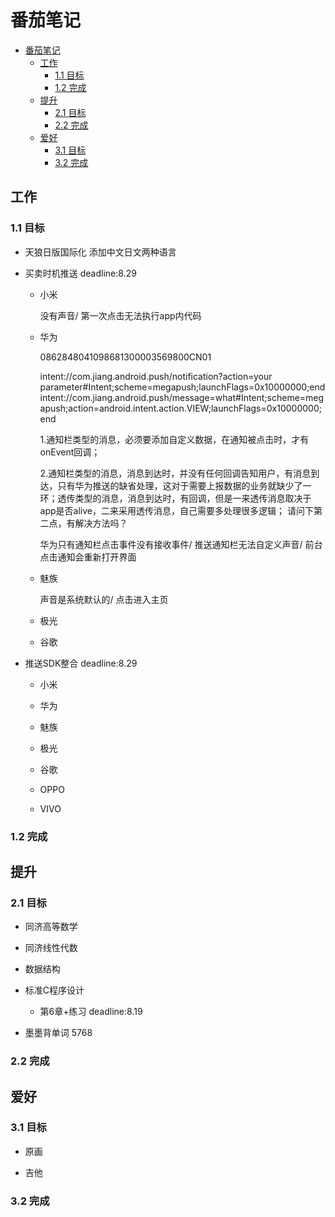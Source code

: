 # 番茄笔记

<!-- TOC -->

- [番茄笔记](#番茄笔记)
    - [工作](#工作)
        - [1.1 目标](#11-目标)
        - [1.2 完成](#12-完成)
    - [提升](#提升)
        - [2.1 目标](#21-目标)
        - [2.2 完成](#22-完成)
    - [爱好](#爱好)
        - [3.1 目标](#31-目标)
        - [3.2 完成](#32-完成)

<!-- /TOC -->

## 工作

### 1.1 目标

- 天狼日版国际化 添加中文日文两种语言

- 买卖时机推送 deadline:8.29

  - 小米

    没有声音/ 第一次点击无法执行app内代码

  - 华为

    0862848041098681300003569800CN01

    intent://com.jiang.android.push/notification?action=your parameter#Intent;scheme=megapush;launchFlags=0x10000000;end
    intent://com.jiang.android.push/message=what#Intent;scheme=megapush;action=android.intent.action.VIEW;launchFlags=0x10000000;end

    1.通知栏类型的消息，必须要添加自定义数据，在通知被点击时，才有onEvent回调；

    2.通知栏类型的消息，消息到达时，并没有任何回调告知用户，有消息到达，只有华为推送的缺省处理，这对于需要上报数据的业务就缺少了一环；透传类型的消息，消息到达时，有回调，但是一来透传消息取决于app是否alive，二来采用透传消息，自己需要多处理很多逻辑；
    请问下第二点，有解决方法吗？

    华为只有通知栏点击事件没有接收事件/ 推送通知栏无法自定义声音/ 前台点击通知会重新打开界面

  - 魅族

    声音是系统默认的/ 点击进入主页

  - 极光

  - 谷歌

- 推送SDK整合 deadline:8.29

  - 小米

  - 华为

  - 魅族

  - 极光

  - 谷歌

  - OPPO

  - VIVO

### 1.2 完成

## 提升

### 2.1 目标

- 同济高等数学

- 同济线性代数

- 数据结构

- 标准C程序设计

  - 第6章+练习 deadline:8.19

- 墨墨背单词 5768

### 2.2 完成

## 爱好

### 3.1 目标

- 原画

- 吉他

### 3.2 完成